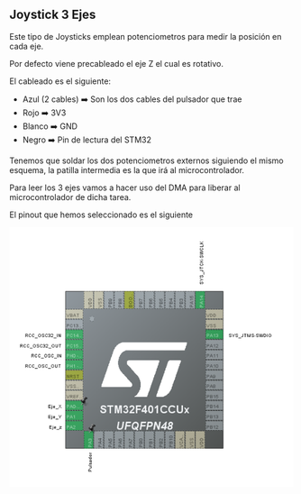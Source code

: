 ## Joystick 3 Ejes
Este tipo de Joysticks emplean potenciometros para medir la posición en cada eje.

Por defecto viene precableado el eje Z el cual es rotativo.

El cableado es el siguiente:
* Azul (2 cables) ➡️  Son los dos cables del pulsador que trae
* Rojo            ➡️  3V3
* Blanco          ➡️  GND
* Negro           ➡️  Pin de lectura del STM32

Tenemos que soldar los dos potenciometros externos siguiendo el mismo esquema, la patilla intermedia es la que irá al microcontrolador.

Para leer los 3 ejes vamos a hacer uso del DMA para liberar al microcontrolador de dicha tarea.

El pinout que hemos seleccionado es el siguiente

<img src="https://github.com/antonioescamezalvarez/Ejemplos-STM32/blob/main/Joystick%203%20Ejes/Pinout.png" width="600" />
